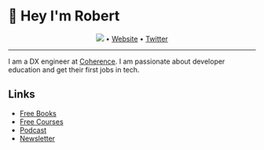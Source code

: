 # 👋 Hey I'm Robert

<p align="center">
  <a href="https://twitter.com/intent/follow?screen_name=howtocode_io&tw_p=followbutton"><img src="https://img.shields.io/twitter/follow/howtocode_io?label=%howtocode_io&style=social"></a>  •
  <a href="https://howtocode.io">Website</a> •
  <a href="https://twitter.com/howtocode_io">Twitter</a>
</p>

---

I am a DX engineer at [Coherence](https://www.withcoherence.com/). I am passionate about developer education and get their first jobs in tech.

## Links
- [Free Books](https://www.howtocode.io/posts/free-resources/free-books)
- [Free Courses](https://www.howtocode.io/posts/free-resources/free-courses)
- [Podcast](https://anchor.fm/how-to-code)
- [Newsletter](https://www.getrevue.co/profile/howtocode_io)

<!--
**robertguss/robertguss** is a ✨ _special_ ✨ repository because its `README.md` (this file) appears on your GitHub profile.

Here are some ideas to get you started:

- 🔭 I’m currently working on ...
- 🌱 I’m currently learning ...
- 👯 I’m looking to collaborate on ...
- 🤔 I’m looking for help with ...
- 💬 Ask me about ...
- 📫 How to reach me: ...
- 😄 Pronouns: ...
- ⚡ Fun fact: ...
-->
